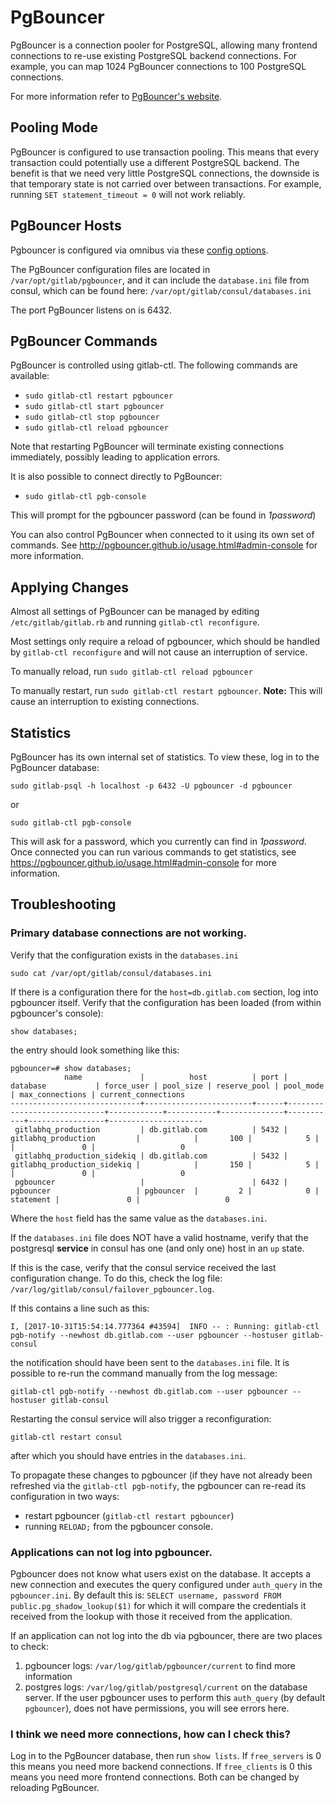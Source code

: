 # PgBouncer

PgBouncer is a connection pooler for PostgreSQL, allowing many frontend
connections to re-use existing PostgreSQL backend connections. For example, you
can map 1024 PgBouncer connections to 100 PostgreSQL connections.

For more information refer to [PgBouncer's
website](http://pgbouncer.github.io/).

## Pooling Mode

PgBouncer is configured to use transaction pooling. This means that every
transaction could potentially use a different PostgreSQL backend. The benefit is
that we need very little PostgreSQL connections, the downside is that temporary
state is not carried over between transactions. For example, running `SET
statement_timeout = 0` will not work reliably.

## PgBouncer Hosts

Pgbouncer is configured via omnibus via these [config options](https://gitlab.com/gitlab-org/omnibus-gitlab/blob/master/files/gitlab-config-template/gitlab.rb.template#L1587).

The PgBouncer configuration files are located in `/var/opt/gitlab/pgbouncer`,
and it can include the `database.ini` file from consul, which can be found
here: `/var/opt/gitlab/consul/databases.ini`

The port PgBouncer listens on is 6432.

## PgBouncer Commands

PgBouncer is controlled using gitlab-ctl. The following commands are
available:

* `sudo gitlab-ctl restart pgbouncer`
* `sudo gitlab-ctl start pgbouncer`
* `sudo gitlab-ctl stop pgbouncer`
* `sudo gitlab-ctl reload pgbouncer`

Note that restarting PgBouncer will terminate existing connections immediately,
possibly leading to application errors.

It is also possible to connect directly to PgBouncer:

* `sudo gitlab-ctl pgb-console`

This will prompt for the pgbouncer password (can be found in *1password*)

You can also control PgBouncer when connected to it using its own set of
commands. See <http://pgbouncer.github.io/usage.html#admin-console> for more
information.

## Applying Changes

Almost all settings of PgBouncer can be managed by editing `/etc/gitlab/gitlab.rb` and running `gitlab-ctl reconfigure`.

Most settings only require a reload of pgbouncer, which should be handled by `gitlab-ctl reconfigure` and will not cause an interruption of service.

To manually reload, run `sudo gitlab-ctl reload pgbouncer`

To manually restart, run `sudo gitlab-ctl restart pgbouncer`. **Note:** This will cause an interruption to existing connections.

## Statistics

PgBouncer has its own internal set of statistics. To view these, log in to the
PgBouncer database:

    sudo gitlab-psql -h localhost -p 6432 -U pgbouncer -d pgbouncer

or

    sudo gitlab-ctl pgb-console

This will ask for a password, which you currently can find in *1password*.
Once connected you can run various commands to
get statistics, see <https://pgbouncer.github.io/usage.html#admin-console> for
more information.

## Troubleshooting

### Primary database connections are not working.

Verify that the configuration exists in the `databases.ini`

    sudo cat /var/opt/gitlab/consul/databases.ini

If there is a configuration there for the `host=db.gitlab.com` section, log into
pgbouncer itself. Verify that the configuration has been loaded (from within pgbouncer's console):

    show databases;

the entry should look something like this:

```
pgbouncer=# show databases;
            name             |          host          | port |          database           | force_user | pool_size | reserve_pool | pool_mode | max_connections | current_connections
-----------------------------+------------------------+------+-----------------------------+------------+-----------+--------------+-----------+-----------------+---------------------
 gitlabhq_production         | db.gitlab.com          | 5432 | gitlabhq_production         |            |       100 |            5 |           |               0 |                   0
 gitlabhq_production_sidekiq | db.gitlab.com          | 5432 | gitlabhq_production_sidekiq |            |       150 |            5 |           |               0 |                   0
 pgbouncer                   |                        | 6432 | pgbouncer                   | pgbouncer  |         2 |            0 | statement |               0 |                   0
```

Where the `host` field has the same value as the `databases.ini`.

If the `databases.ini` file does NOT have a valid hostname, verify that the postgresql
**service** in consul has one (and only one) host in an `up` state.

If this is the case, verify that the consul service received the last configuration change.
To do this, check the log file: `/var/log/gitlab/consul/failover_pgbouncer.log`.

If this contains a line such as this:

```
I, [2017-10-31T15:54:14.777364 #43594]  INFO -- : Running: gitlab-ctl pgb-notify --newhost db.gitlab.com --user pgbouncer --hostuser gitlab-consul
```

the notification should have been sent to the `databases.ini` file. It is possible to
re-run the command manually from the log message:

    gitlab-ctl pgb-notify --newhost db.gitlab.com --user pgbouncer --hostuser gitlab-consul

Restarting the consul service will also trigger a reconfiguration:

    gitlab-ctl restart consul

after which you should have entries in the `databases.ini`.

To propagate these changes to pgbouncer (if they have not already been refreshed via the
`gitlab-ctl pgb-notify`, the pgbouncer can re-read its configuration in two ways:

* restart pgbouncer (`gitlab-ctl restart pgbouncer`)
* running `RELOAD;` from the pgbouncer console.

### Applications can not log into pgbouncer.

Pgbouncer does not know what users exist on the database. It accepts a new connection
and executes the query configured under `auth_query` in the `pgbouncer.ini`. By default
this is: `SELECT username, password FROM public.pg_shadow_lookup($1)` for which it will
compare the credentials it received from the lookup with those it received from the
application.

If an application can not log into the db via pgbouncer, there are two places to check:

1. pgbouncer logs: `/var/log/gitlab/pgbouncer/current` to find more information
1. postgres logs: `/var/log/gitlab/postgresql/current` on the database server. If the
user pgbouncer uses to perform this `auth_query` (by default `pgbouncer`), does not
have permissions, you will see errors here.

### I think we need more connections, how can I check this?

Log in to the PgBouncer database, then run `show lists`. If `free_servers` is 0
this means you need more backend connections. If `free_clients` is 0 this means
you need more frontend connections. Both can be changed by reloading PgBouncer.
